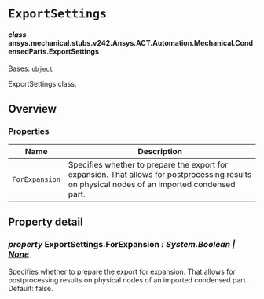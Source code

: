 # `ExportSettings`



#### *class* ansys.mechanical.stubs.v242.Ansys.ACT.Automation.Mechanical.CondensedParts.ExportSettings

Bases: [`object`](https://docs.python.org/3/library/functions.html#object)

ExportSettings class.

<!-- !! processed by numpydoc !! -->

<a id="overview"></a>

## Overview

### Properties

| Name | Description |
|------------------|--------------------------------------------------------------------------------------------------------------------------------------------------|
| `ForExpansion`   | Specifies whether to prepare the export for expansion. That allows for postprocessing results on physical nodes of an imported condensed part.   |

<a id="property-detail"></a>

## Property detail

### *property* ExportSettings.ForExpansion *: System.Boolean | [None](https://docs.python.org/3/library/constants.html#None)*

Specifies whether to prepare the export for expansion. That allows for postprocessing results on physical nodes of an imported condensed part.
Default: false.

<!-- !! processed by numpydoc !! -->

